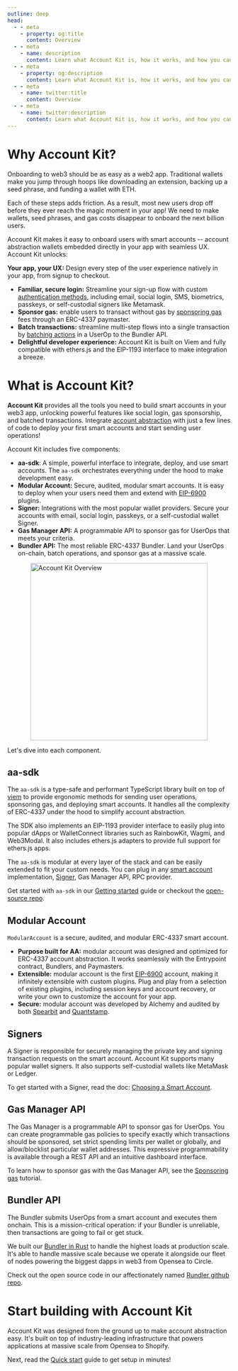 ```yaml
---
outline: deep
head:
  - - meta
    - property: og:title
      content: Overview
  - - meta
    - name: description
      content: Learn what Account Kit is, how it works, and how you can use it to integrate smart accounts in your app.
  - - meta
    - property: og:description
      content: Learn what Account Kit is, how it works, and how you can use it to integrate smart accounts in your app.
  - - meta
    - name: twitter:title
      content: Overview
  - - meta
    - name: twitter:description
      content: Learn what Account Kit is, how it works, and how you can use it to integrate smart accounts in your app.
---
```


# Why Account Kit?

Onboarding to web3 should be as easy as a web2 app. Traditional wallets make you jump through hoops like downloading an extension, backing up a seed phrase, and funding a wallet with ETH.

Each of these steps adds friction. As a result, most new users drop off before they ever reach the magic moment in your app! We need to make wallets, seed phrases, and gas costs disappear to onboard the next billion users.

Account Kit makes it easy to onboard users with smart accounts -- account abstraction wallets embedded directly in your app with seamless UX. Account Kit unlocks:

**Your app, your UX:** Design every step of the user experience natively in your app, from signup to checkout.

- **Familiar, secure login:** Streamline your sign-up flow with custom [authentication methods](/signers/choosing-a-signer), including email, social login, SMS, biometrics, passkeys, or self-custodial signers like Metamask.
- **Sponsor gas:** enable users to transact without gas by [sponsoring gas](/using-smart-accounts/sponsoring-gas/gas-manager) fees through an ERC-4337 paymaster.
- **Batch transactions:** streamline multi-step flows into a single transaction by [batching actions](/using-smart-accounts/batch-user-operations) in a UserOp to the Bundler API.
- **Delightful developer experience:** Account Kit is built on Viem and fully compatible with ethers.js and the EIP-1193 interface to make integration a breeze.

# What is Account Kit?

**Account Kit** provides all the tools you need to build smart accounts in your web3 app, unlocking powerful features like social login, gas sponsorship, and batched transactions. Integrate [account abstraction](https://www.alchemy.com/overviews/what-is-account-abstraction/?a=embedded-accounts-get-started) with just a few lines of code to deploy your first smart accounts and start sending user operations!

Account Kit includes five components:

- **aa-sdk**: A simple, powerful interface to integrate, deploy, and use smart accounts. The `aa-sdk` orchestrates everything under the hood to make development easy.
- **Modular Account:** Secure, audited, modular smart accounts. It is easy to deploy when your users need them and extend with [EIP-6900](https://eips.ethereum.org/EIPS/eip-6900) plugins.
- **Signer:** Integrations with the most popular wallet providers. Secure your accounts with email, social login, passkeys, or a self-custodial wallet Signer.
- **Gas Manager API:** A programmable API to sponsor gas for UserOps that meets your criteria.
- **Bundler API:** The most reliable ERC-4337 Bundler. Land your UserOps on-chain, batch operations, and sponsor gas at a massive scale.

<img src="/images/account-kit-overview.png" width="400" height="auto" alt="Account Kit Overview" style="display: block; margin: auto;">

Let's dive into each component.

## aa-sdk

The `aa-sdk` is a type-safe and performant TypeScript library built on top of [viem](https://viem.sh/) to provide ergonomic methods for sending user operations, sponsoring gas, and deploying smart accounts. It handles all the complexity of ERC-4337 under the hood to simplify account abstraction.

The SDK also implements an EIP-1193 provider interface to easily plug into popular dApps or WalletConnect libraries such as RainbowKit, Wagmi, and Web3Modal. It also includes ethers.js adapters to provide full support for ethers.js apps.

The `aa-sdk` is modular at every layer of the stack and can be easily extended to fit your custom needs. You can plug in any [smart account](/smart-accounts/custom/using-your-own) implementation, [Signer](/signers/choosing-a-signer), Gas Manager API, RPC provider.

Get started with `aa-sdk` in our [Getting started](/getting-started/introduction) guide or checkout the [open-source repo](https://github.com/alchemyplatform/aa-sdk).

## Modular Account

`ModularAccount` is a secure, audited, and modular ERC-4337 smart account.

- **Purpose built for AA:** modular account was designed and optimized for ERC-4337 account abstraction. It works seamlessly with the Entrypoint contract, Bundlers, and Paymasters.
- **Extensible:** modular account is the first [EIP-6900](https://eips.ethereum.org/EIPS/eip-6900) account, making it infinitely extensible with custom plugins. Plug and play from a selection of existing plugins, including session keys and account recovery, or write your own to customize the account for your app.
- **Secure:** modular account was developed by Alchemy and audited by both [Spearbit](https://github.com/alchemyplatform/modular-account/blob/develop/audits/2024-01-31_spearbit_0e3fd1e.pdf) and [Quantstamp](https://github.com/alchemyplatform/modular-account/blob/develop/audits/2024-02-20-quantstamp-8ae319e.pdf).

<!--@include: ../resources/bbp.md-->

## Signers

A Signer is responsible for securely managing the private key and signing transaction requests on the smart account. Account Kit supports many popular wallet signers. It also supports self-custodial wallets like MetaMask or Ledger.

To get started with a Signer, read the doc: [Choosing a Smart Account](/signers/choosing-a-signer).

## Gas Manager API

The Gas Manager is a programmable API to sponsor gas for UserOps. You can create programmable gas policies to specify exactly which transactions should be sponsored, set strict spending limits per wallet or globally, and allow/blocklist particular wallet addresses. This expressive programmability is available through a REST API and an intuitive dashboard interface.

To learn how to sponsor gas with the Gas Manager API, see the [Sponsoring gas](/using-smart-accounts/sponsoring-gas/gas-manager) tutorial.

## Bundler API

The Bundler submits UserOps from a smart account and executes them onchain. This is a mission-critical operation: if your Bundler is unreliable, then transactions are going to fail or get stuck.

We built our [Bundler in Rust](https://www.alchemy.com/blog/open-sourcing-rundler/?a=embedded-accounts-get-started) to handle the highest loads at production scale. It's able to handle massive scale because we operate it alongside our fleet of nodes powering the biggest dapps in web3 from Opensea to Circle.

Check out the open source code in our affectionately named [Rundler github repo](https://github.com/alchemyplatform/rundler).

# Start building with Account Kit

Account Kit was designed from the ground up to make account abstraction easy. It's built on top of industry-leading infrastructure that powers applications at massive scale from Opensea to Shopify.

Next, read the [Quick start](/getting-started/introduction) guide to get setup in minutes!
